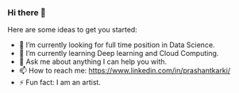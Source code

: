 ### Hi there 👋
<!-- **peak27/peak27** is a ✨ _special_ ✨ repository because its `README.md` (this file) appears on your GitHub profile.** -->

Here are some ideas to get you started:

- 🔭 I’m currently looking for full time position in Data Science.
- 🌱 I’m currently learning Deep learning and Cloud Computing.
- 💬 Ask me about anything I can help you with.
- 📫 How to reach me: https://www.linkedin.com/in/prashantkarki/
- ⚡ Fun fact: I am an artist.

 
